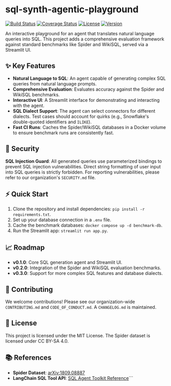 # sql-synth-agentic-playground

[![Build Status](https://img.shields.io/github/actions/workflow/status/danieleschmidt/sql-synth-agentic-playground/ci.yml?branch=main)](https://github.com/danieleschmidt/sql-synth-agentic-playground/actions)
[![Coverage Status](https://img.shields.io/coveralls/github/danieleschmidt/sql-synth-agentic-playground)](https://coveralls.io/github/danieleschmidt/sql-synth-agentic-playground)
[![License](https://img.shields.io/github/license/danieleschmidt/sql-synth-agentic-playground)](LICENSE)
[![Version](https://img.shields.io/badge/version-v0.1.0-blue)](https://semver.org)

An interactive playground for an agent that translates natural language queries into SQL. This project adds a comprehensive evaluation framework against standard benchmarks like Spider and WikiSQL, served via a Streamlit UI.

## ✨ Key Features

*   **Natural Language to SQL**: An agent capable of generating complex SQL queries from natural language prompts.
*   **Comprehensive Evaluation**: Evaluates accuracy against the Spider and WikiSQL benchmarks.
*   **Interactive UI**: A Streamlit interface for demonstrating and interacting with the agent.
*   **SQL Dialect Support**: The agent can select connectors for different dialects. Test cases should account for quirks (e.g., Snowflake's double-quoted identifiers and `ILIKE`).
*   **Fast CI Runs**: Caches the Spider/WikiSQL databases in a Docker volume to ensure benchmark runs are consistently fast.

## 🔐 Security

**SQL Injection Guard**: All generated queries use parameterized bindings to prevent SQL injection vulnerabilities. Direct string formatting of user input into SQL queries is strictly forbidden. For reporting vulnerabilities, please refer to our organization's `SECURITY.md` file.

## ⚡ Quick Start

1.  Clone the repository and install dependencies: `pip install -r requirements.txt`.
2.  Set up your database connection in a `.env` file.
3.  Cache the benchmark databases: `docker compose up -d benchmark-db`.
4.  Run the Streamlit app: `streamlit run app.py`.

## 📈 Roadmap

*   **v0.1.0**: Core SQL generation agent and Streamlit UI.
*   **v0.2.0**: Integration of the Spider and WikiSQL evaluation benchmarks.
*   **v0.3.0**: Support for more complex SQL features and database dialects.

## 🤝 Contributing

We welcome contributions! Please see our organization-wide `CONTRIBUTING.md` and `CODE_OF_CONDUCT.md`. A `CHANGELOG.md` is maintained.

## 📝 License

This project is licensed under the MIT License. The Spider dataset is licensed under CC BY-SA 4.0.

## 📚 References

*   **Spider Dataset**: [arXiv:1809.08887](https://arxiv.org/abs/1809.08887)
*   **LangChain SQL Tool API**: [SQL Agent Toolkit Reference](https://api.python.langchain.com/en/latest/agents/langchain_community.agent_toolkits.sql.base.create_sql_agent.html)```
